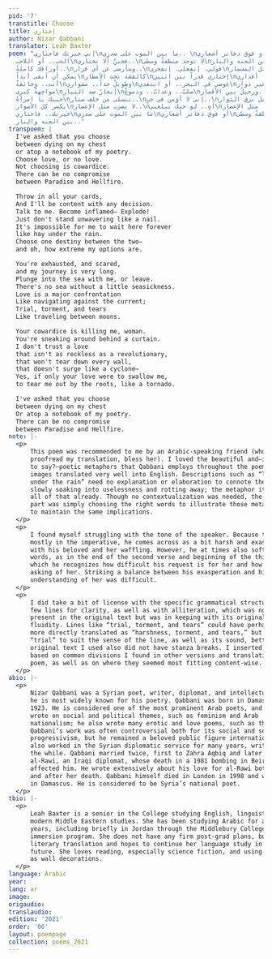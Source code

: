 ```yaml
---
pid: '7'
transtitle: Choose
title: إختاري
author: Nizar Qabbani
translator: Leah Baxter
poem: "إني خيرتك فاختاري\nما بين الموت على صدري.. \nأو فوق دفاتر أشعاري..\nإختاري
  الحب.. أو اللاحب\nفجبنٌ ألا تختاري..\nلا توجد منطقةٌ وسطى\nما بين الجنة والنار..\nإرمي
  أوراقك كاملةً..\nوسأرضى عن أي قرار..\nقولي. إنفعلي. إنفجري\nلا تقفي مثل المسمار..\nلا
  يمكن أن أبقى أبداً\nكالقشة تحت الأمطار\nإختاري قدراً بين اثنين\nوما أعنفها أقداري..\nمرهقةٌ
  أنت.. وخائفةٌ\nوطويلٌ جداً.. مشواري\nغوصي في البحر.. أو ابتعدي\nلا بحرٌ من غير دوار..\nالحب
  مواجهةٌ كبرى\nإبحارٌ ضد التيار\nصلبٌ.. وعذابٌ.. ودموعٌ\nورحيلٌ بين الأقمار..\nيقتلني
  جبنك يا امرأةً\nتتسلى من خلف ستار..\nإني لا أؤمن في حبٍ..\nلا يحمل نزق الثوار..\nلا
  يكسر كل الأسوار\nلا يضرب مثل الإعصار..\nآهٍ.. لو حبك يبلعني\nيقلعني.. مثل الإعصار..\nإني
  خيرتك.. فاختاري\nما بين الموت على صدري\nأو فوق دفاتر أشعاري\nلا توجد منطقةٌ وسطى\nما
  بين الجنة والنار.."
transpoem: |
  I've asked that you choose
  between dying on my chest
  or atop a notebook of my poetry.
  Choose love, or no love.
  Not choosing is cowardice.
  There can be no compromise
  between Paradise and Hellfire.

  Throw in all your cards,
  And I'll be content with any decision.
  Talk to me. Become inflamed— Explode!
  Just don't stand unwavering like a nail.
  It's impossible for me to wait here forever
  like hay under the rain.
  Choose one destiny between the two—
  and oh, how extreme my options are.

  You're exhausted, and scared,
  and my journey is very long.
  Plunge into the sea with me, or leave.
  There's no sea without a little seasickness.
  Love is a major confrontation
  Like navigating against the current;
  Trial, torment, and tears
  Like‬ traveling between moons.‬

  Your cowardice is killing me, woman.
  You're sneaking around behind a curtain.
  I don't trust a love
  that isn't as reckless as a revolutionary,
  that won't tear down every wall,
  that doesn't surge like a cyclone—
  Yes, if only your love were to swallow me,
  to tear me out by the roots, like a tornado.

  I've asked that you choose
  between dying on my chest
  Or atop a notebook of my poetry.
  There can be no compromise
  between Paradise and Hellfire.
note: |-
  <p>
      This poem was recommended to me by an Arabic-speaking friend (who also
      proofread my translation, bless her). I loved the beautiful and—is it silly
      to say?—poetic metaphors that Qabbani employs throughout the poem. These
      images translated very well into English. Descriptions such as “like hay
      under the rain” need no explanation or elaboration to connote the sense of
      slowly soaking into uselessness and rotting away; the metaphor itself does
      all of that already. Though no contextualization was needed, the tricky
      part was simply choosing the right words to illustrate those metaphors and
      to maintain the same implications.
  </p>
  <p>
      I found myself struggling with the tone of the speaker. Because the poem is
      mostly in the imperative, he comes across as a bit harsh and exasperated
      with his beloved and her waffling. However, he at times also softens his
      words, as in the end of the second verse and beginning of the third, in
      which he recognizes how difficult his request is for her and how much he is
      asking of her. Striking a balance between his exasperation and his
      understanding of her was difficult.
  </p>
  <p>
      I did take a bit of license with the specific grammatical structures of a
      few lines for clarity, as well as with alliteration, which was not quite as
      present in the original text but was in keeping with its original lyrical
      fluidity. Lines like “trial, torment, and tears” could have perhaps been
      more directly translated as “harshness, torment, and tears,” but I found
      “trial” to suit the sense of the line, as well as its sound, better. The
      original text I used also did not have stanza breaks. I inserted these
      based on common divisions I found in other versions and translations of the
      poem, as well as on where they seemed most fitting content-wise.
  </p>
abio: |-
  <p>
      Nizar Qabbani was a Syrian poet, writer, diplomat, and intellectual, though
      he is most widely known for his poetry. Qabbani was born in Damascus in
      1923. He is considered one of the most prominent Arab poets, and often
      wrote on social and political themes, such as feminism and Arab
      nationalism; he also wrote many erotic and love poems, such as this one.
      Qabbani’s work was often controversial both for its social and sexual
      progressivism, but he remained a beloved public figure internationally. He
      also worked in the Syrian diplomatic service for many years, writing all
      the while. Qabbani married twice, first to Zahra Aqbiq and later to Balqis
      al-Rawi, an Iraqi diplomat, whose death in a 1981 bombing in Beirut deeply
      affected him. He wrote extensively about his love for al-Rawi both before
      and after her death. Qabbani himself died in London in 1998 and was buried
      in Damascus. He is considered to be Syria’s national poet.
  </p>
tbio: |-
  <p>
      Leah Baxter is a senior in the College studying English, linguistics, and
      modern Middle Eastern studies. She has been studying Arabic for about four
      years, including briefly in Jordan through the Middlebury College language
      immersion program. She does not have any firm post-grad plans, but loves
      literary translation and hopes to continue her language study in the
      future. She loves reading, especially science fiction, and using postcards
      as wall decorations.
  </p>
language: Arabic
year: 
lang: ar
image: 
origaudio: 
translaudio: 
edition: '2021'
order: '06'
layout: poempage
collection: poems_2021
---
```

